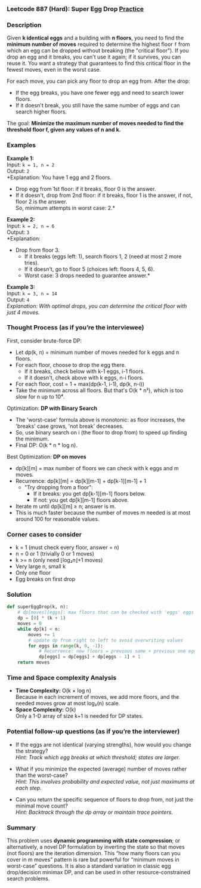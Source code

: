 ### Leetcode 887 (Hard): Super Egg Drop [Practice](https://leetcode.com/problems/super-egg-drop)

### Description  
Given **k identical eggs** and a building with **n floors**, you need to find the **minimum number of moves** required to determine the highest floor `f` from which an egg can be dropped without breaking (the "critical floor"). If you drop an egg and it breaks, you can't use it again; if it survives, you can reuse it. You want a strategy that guarantees to find this critical floor in the fewest moves, even in the worst case.

For each move, you can pick any floor to drop an egg from. After the drop:
- If the egg breaks, you have one fewer egg and need to search lower floors.
- If it doesn't break, you still have the same number of eggs and can search higher floors.

The goal: **Minimize the maximum number of moves needed to find the threshold floor f, given any values of n and k.**

### Examples  

**Example 1:**  
Input: `k = 1, n = 2`  
Output: `2`  
*Explanation: You have 1 egg and 2 floors.  
- Drop egg from 1st floor: if it breaks, floor 0 is the answer.  
- If it doesn't, drop from 2nd floor: if it breaks, floor 1 is the answer, if not, floor 2 is the answer.  
So, minimum attempts in worst case: 2.*

**Example 2:**  
Input: `k = 2, n = 6`  
Output: `3`  
*Explanation:  
- Drop from floor 3.  
  - If it breaks (eggs left: 1), search floors 1, 2 (need at most 2 more tries).  
  - If it doesn't, go to floor 5 (choices left: floors 4, 5, 6).  
  - Worst case: 3 drops needed to guarantee answer.*

**Example 3:**  
Input: `k = 3, n = 14`  
Output: `4`  
*Explanation: With optimal drops, you can determine the critical floor with just 4 moves.*

### Thought Process (as if you’re the interviewee)  
First, consider brute-force DP:
- Let dp(k, n) = minimum number of moves needed for k eggs and n floors.
- For each floor, choose to drop the egg there.
  - If it breaks, check below with k-1 eggs, i-1 floors.
  - If it doesn't, check above with k eggs, n-i floors.
- For each floor, cost = 1 + max(dp(k-1, i-1), dp(k, n-i))
- Take the minimum across all floors. But that's O(k \* n²), which is too slow for n up to 10⁴.

Optimization: **DP with Binary Search**
- The 'worst-case' formula above is monotonic: as floor increases, the 'breaks' case grows, 'not break' decreases.
- So, use binary search on i (the floor to drop from) to speed up finding the minimum.
- Final DP: O(k \* n \* log n).

Best Optimization: **DP on moves**
- dp[k][m] = max number of floors we can check with k eggs and m moves.
- Recurrence: dp[k][m] = dp[k][m-1] + dp[k-1][m-1] + 1
  - "Try dropping from a floor":
    - If it breaks: you get dp[k-1][m-1] floors below.
    - If not: you get dp[k][m-1] floors above.
- Iterate m until dp[k][m] ≥ n; answer is m.
- This is much faster because the number of moves m needed is at most around 100 for reasonable values.

### Corner cases to consider  
- k = 1 (must check every floor, answer = n)
- n = 0 or 1 (trivially 0 or 1 moves)
- k >= n (only need ⌊log₂n⌋+1 moves)
- Very large n, small k
- Only one floor
- Egg breaks on first drop

### Solution

```python
def superEggDrop(k, n):
    # dp[moves][eggs]: max floors that can be checked with 'eggs' eggs and 'moves' moves
    dp = [0] * (k + 1)
    moves = 0
    while dp[k] < n:
        moves += 1
        # update dp from right to left to avoid overwriting values
        for eggs in range(k, 0, -1):
            # Recurrence: new floors = previous same + previous one egg less + 1
            dp[eggs] = dp[eggs] + dp[eggs - 1] + 1
    return moves
```

### Time and Space complexity Analysis  

- **Time Complexity:** O(k × log n)  
  Because in each increment of moves, we add more floors, and the needed moves grow at most log₂(n) scale.
- **Space Complexity:** O(k)  
  Only a 1-D array of size k+1 is needed for DP states.

### Potential follow-up questions (as if you’re the interviewer)  

- If the eggs are not identical (varying strengths), how would you change the strategy?  
  *Hint: Track which egg breaks at which threshold; states are larger.*

- What if you minimize the expected (average) number of moves rather than the worst-case?  
  *Hint: This involves probability and expected value, not just maximums at each step.*

- Can you return the specific sequence of floors to drop from, not just the minimal move count?  
  *Hint: Backtrack through the dp array or maintain trace pointers.*

### Summary
This problem uses **dynamic programming with state compression**; or alternatively, a novel DP formulation by inverting the state so that moves (not floors) are the iteration dimension. This “how many floors can you cover in m moves” pattern is rare but powerful for “minimum moves in worst-case” questions. It is also a standard variation in classic egg drop/decision minimax DP, and can be used in other resource-constrained search problems.